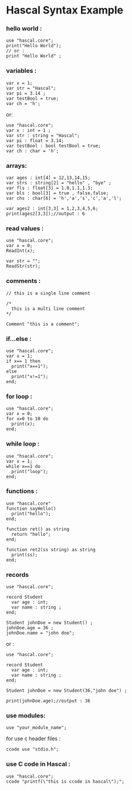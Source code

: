 # Hascal Syntax Example

### hello world :
```
use "hascal.core";
print("Hello World");
// or :
print "Hello World" ;
```
### variables :
```
var x = 1;
var str = "Hascal";
var pi = 3.14 ;
var testBool = true;
var ch = 'h';
```
or:
```
use "hascal.core";
var x : int = 1 ;
var str : string = "Hascal";
var pi : float = 3.14;
var testBool : bool testBool = true;
var ch : char = 'h';
```
### arrays:
```
var ages : int[4] = 12,13,14,15;
var strs : string[2] = "hello" , "bye" ;
var fls : float[3] = 1.0,1.1,1.3;
var bls : bool[3] = true , false,false;
var chs : char[6] = 'h','a','s','c','a','l'; 

var ages2 : int[3,3] = 1,2,3,4,5,6;
print(ages2[3,3]);//output : 6
```
### read values :
```
use "hascal.core";
var x = 0;
ReadInt(x);

var str = "";
ReadStr(str);
```
### comments :
```
// this is a single line comment

/*
  this is a multi line comment
*/

Comment "this is a comment";
```
### if...else :
```
use "hascal.core";
var x = 1;
if x== 1 then
  print("x==1");
else
  print("x!=1");
end;
```
### for loop :
```
use "hascal.core";
var x = 0;
for x=0 to 10 do
  print(x);
end;
```
### while loop :
```
use "hsacal.core";
var x = 1;
while x==1 do
  print("loop");
end;
```
### functions :
```
use "hascal.core"
function sayHello()
  print("hello");
end;

function ret() as string
  return "hello";
end;

function ret2(ss string) as string
  print(ss);
end;
```
### records
```
use "hascal.core";

record Student 
  var age : int;
  var name : string ;
end;

Student johnDoe = new Student() ;
johnDoe.age = 36 ;
johnDoe.name = "john doe";
```
or :
```
use "hascal.core";

record Student 
  var age : int;
  var name : string ;
end;

Student johnDoe = new Student(36,"john doe") ;

print(johnDoe.age);//output : 36
```
### use modules:
```
use "your_module_name";
```
for use c header files :
```
ccode use "stdio.h";
```
### use C code in Hascal :
```
use "hascal.core";
ccode "printf(\"this is ccode in hascal\");";
```
